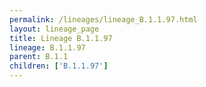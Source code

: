 ```yaml
---
permalink: /lineages/lineage_B.1.1.97.html
layout: lineage_page
title: Lineage B.1.1.97
lineage: B.1.1.97
parent: B.1.1
children: ['B.1.1.97']
---
```

